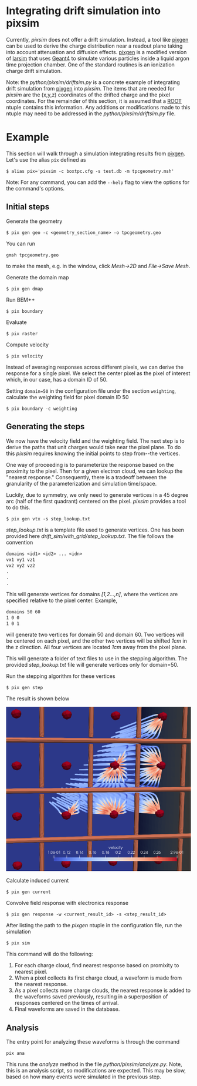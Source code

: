 # Integrating drift simulation into pixsim 
Currently, *pixsim* does not offer a drift simulation. Instead, a tool like [pixgen](https://github.com/hcsullivan/pixgen) can be used to derive the charge distribution near a readout plane taking into account attenuation and diffusion effects. [pixgen](https://github.com/hcsullivan/pixgen) is a modified version of [larsim](https://cdcvs.fnal.gov/redmine/projects/larsim) that uses [Geant4](https://geant4.web.cern.ch/) to simulate various particles inside a liquid argon time projection chamber. One of the standard routines is an ionization charge drift simulation. 

Note: the *python/pixsim/driftsim.py* is a concrete example of integrating drift simulation from [pixgen](https://github.com/hcsullivan/pixgen) into *pixsim*. The items that are needed for *pixsim* are the (x,y,z) coordinates of the drifted charge and the pixel coordinates. For the remainder of this section, it is assumed that a [ROOT](https://root.cern.ch/) ntuple contains this information. Any additions or modifications made to this ntuple may need to be addressed in the *python/pixsim/driftsim.py* file.

# Example 
This section will walk through a simulation integrating results from [pixgen](https://github.com/hcsullivan/pixgen). Let's use the alias `pix` defined as
```
$ alias pix='pixsim -c boxtpc.cfg -s test.db -m tpcgeometry.msh'
```
Note: For any command, you can add the `--help` flag to view the options for the command's options. 

## Initial steps
Generate the geometry
```
$ pix gen geo -c <geometry_section_name> -o tpcgeometry.geo
```
You can run 
```
gmsh tpcgeometry.geo
``` 
to make the mesh, e.g. in the window, click *Mesh->2D* and *File->Save Mesh*. 

Generate the domain map
```
$ pix gen dmap
```
Run BEM++
```
$ pix boundary
```
Evaluate
```
$ pix raster
```
Compute velocity
```
$ pix velocity
```
Instead of averaging responses across different pixels, we can derive the response for a single pixel. We select the center pixel as the pixel of interest which, in our case, has a domain ID of 50.  

Setting `domain=50` in the configuration file under the section `weighting`, calculate the weighting field for pixel domain ID 50
```
$ pix boundary -c weighting
```

## Generating the steps
We now have the velocity field and the weighting field. The next step is to derive the paths that unit charges would take near the pixel plane. To do this *pixsim* requires knowing the initial points to step from--the vertices.

One way of proceeding is to parameterize the response based on the proximity to the pixel. Then for a given electron cloud, we can lookup the "nearest response." Consequently, there is a tradeoff between the granularity of the parameterization and simulation time/space. 

Luckily, due to symmetry, we only need to generate vertices in a 45 degree arc (half of the first quadrant) centered on the pixel. *pixsim* provides a tool to do this.
```
$ pix gen vtx -s step_lookup.txt
```
*step_lookup.txt* is a template file used to generate vertices. One has been provided here *drift_sim/with_grid/step_lookup.txt*. The file follows the convention
```
domains <id1> <id2> ... <idn>
vx1 vy1 vz1
vx2 vy2 vz2
.
.
.
```
This will generate vertices for domains *[1,2...,n]*, where the vertices are specified relative to the pixel center. Example,
```
domains 50 60
1 0 0
1 0 1
```
will generate two vertices for domain 50 and domain 60. Two vertices will be centered on each pixel, and the other two vertices will be shifted *1cm* in the z direction. All four vertices are located *1cm* away from the pixel plane. 

This will generate a folder of text files to use in the stepping algorithm. The provided *step_lookup.txt* file will generate vertices only for domain=50.

Run the stepping algorithm for these vertices
```
$ pix gen step 
```
The result is shown below

![steps](steps3.png)

Calculate induced current
```
$ pix gen current 
```
Convolve field response with electronics response
```
$ pix gen response -w <current_result_id> -s <step_result_id>
```
After listing the path to the *pixgen* ntuple in the configuration file, run the simulation
```
$ pix sim
```
This command will do the following:

1. For each charge cloud, find nearest response based on promixity to nearest pixel.
2. When a pixel collects its first charge cloud, a waveform is made from the nearest response.
3. As a pixel collects more charge clouds, the nearest response is added to the waveforms saved previously, resulting in a superposition of responses centered on the times of arrival.
4. Final waveforms are saved in the database.

## Analysis
The entry point for analyzing these waveforms is through the command
```
pix ana
```
This runs the *analyze* method in the file *python/pixsim/analyze.py*. Note, this is an analysis script, so modifications are expected. This may be slow, based on how many events were simulated in the previous step. 